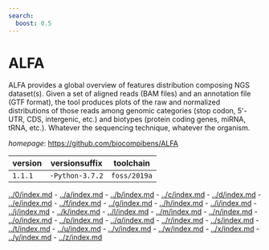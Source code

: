 ```yaml
---
search:
  boost: 0.5
---
```

# ALFA

ALFA provides a global overview of features distribution composing NGS dataset(s). Given a set of  aligned reads (BAM files) and an annotation file (GTF format), the tool produces plots of the raw and normalized  distributions of those reads among genomic categories (stop codon, 5'-UTR, CDS, intergenic, etc.) and biotypes  (protein coding genes, miRNA, tRNA, etc.). Whatever the sequencing technique, whatever the organism.

*homepage*: <https://github.com/biocompibens/ALFA>

version | versionsuffix | toolchain
--------|---------------|----------
``1.1.1`` | ``-Python-3.7.2`` | ``foss/2019a``

[../0/index.md](0) - [../a/index.md](a) - [../b/index.md](b) - [../c/index.md](c) - [../d/index.md](d) - [../e/index.md](e) - [../f/index.md](f) - [../g/index.md](g) - [../h/index.md](h) - [../i/index.md](i) - [../j/index.md](j) - [../k/index.md](k) - [../l/index.md](l) - [../m/index.md](m) - [../n/index.md](n) - [../o/index.md](o) - [../p/index.md](p) - [../q/index.md](q) - [../r/index.md](r) - [../s/index.md](s) - [../t/index.md](t) - [../u/index.md](u) - [../v/index.md](v) - [../w/index.md](w) - [../x/index.md](x) - [../y/index.md](y) - [../z/index.md](z)

